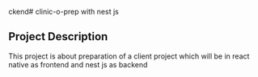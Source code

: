 ckend# clinic-o-prep with nest js 
## Project Description 
This project is about preparation of a client project which will be in react native as frontend and nest js as backend
